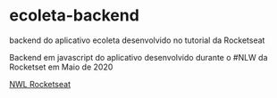 # ecoleta-backend
backend do aplicativo ecoleta desenvolvido no tutorial da Rocketseat

Backend em javascript do aplicativo desenvolvido durante o #NLW da Rocketset em Maio de 2020

[NWL Rocketseat](https://nextlevelweek.com/aulas/booster/1/edicao/1)
